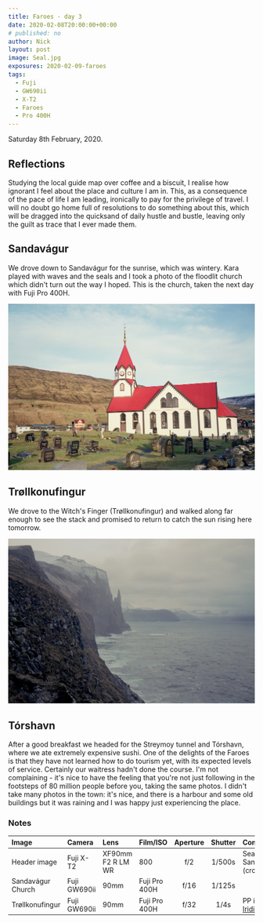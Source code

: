 ```yaml
---
title: Faroes - day 3
date: 2020-02-08T20:00:00+00:00
# published: no
author: Nick
layout: post
image: Seal.jpg
exposures: 2020-02-09-faroes
tags:
  - Fuji
  - GW690ii
  - X-T2
  - Faroes
  - Pro 400H
---
```

Saturday 8th February, 2020. 

## Reflections
Studying the local guide map over coffee and a biscuit, I realise how ignorant I feel about the place and culture I am in. This, as a consequence of the pace of life I am leading, ironically to pay for the privilege of travel. I will no doubt go home full of resolutions to do something about this, which will be dragged into the quicksand of daily hustle and bustle, leaving only the guilt as trace that I ever made them.

## Sandavágur
We drove down to Sandavágur for the sunrise, which was wintery. Kara played with waves and the seals and I took a photo of the floodlit church which didn't turn out the way I hoped. This is the church, taken the next day with Fuji Pro 400H.

![](/img/Fuji-Pro-400H-2.2.jpg)

## Trøllkonufingur
We drove to the Witch's Finger (Trøllkonufingur) and walked along far enough to see the stack and promised to return to catch the sun rising here tomorrow.

![](/img/Fuji-Pro-400H-1.8.jpg)

## Tórshavn
After a good breakfast we headed for the Streymoy tunnel and Tórshavn, where we ate extremely expensive sushi. One of the delights of the Faroes is that they have not learned how to do tourism yet, with its expected levels of service. Certainly our waitress hadn't done the course. I'm not complaining - it's nice to have the feeling that you're not just following in the footsteps of 80 million people before you, taking the same photos. I didn't take many photos in the town: it's nice, and there is a harbour and some old buildings but it was raining and I was happy just experiencing the place.

### Notes

Image|Camera|Lens|Film/ISO|Aperture|Shutter|Comment
:----|:-----|:---|:---|:------:|:----:|:------
Header image|Fuji X-T2|XF90mm F2 R LM WR|800|f/2|1/500s|Seal at Sandavágur (cropped)
Sandavágur Church|Fuji GW690ii|90mm|Fuji Pro 400H|f/16|1/125s
Trøllkonufingur|Fuji GW690ii|90mm|Fuji Pro 400H|f/32|1/4s|PP in [Iridient](https://www.iridientdigital.com/)

